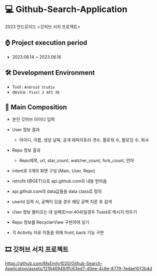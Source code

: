# 💻 Github-Search-Application
2023 안드로이드 <깃허브 서치 프로젝트>

## ⌚ Project execution period
  - 2023.06.14 ~ 2023.06.16

## 🛠 Development Environment
  - Tool : `Android Studio`
  - device : `Pixel 2 API 30`

## 📃 Main Composition
  
  - 본인 깃허브 아이디 입력
  
  - User 정보 결과
    - 아이디, 이름, 생성 날짜, 공개 레파지토리 갯수, 팔로워 수, 팔로잉 수, 회사

  - Repo 정보 결과
    - Repo제목, url, star_count, watcher_count, fork_count, 언어
    
  - intent로 3개의 화면 구성 (Main, User, Repo)
  - retrofit (@GET)으로 api.github.com의 내용 받아옴
  - api.github.com의 data값들을 data class로 정의
  - userId 입력 시, 공백이 있을 경우 해당 공백 지운 후 검색
  - User 정보 불러오는 데 실패(Error.404)일경우 Toast로 메시지 띄우기

  - Repo 정보를 RecyclerView 구현하여 넣기
  
  - 각 Activity 자유 이동을 위해 front, back 기능 구현
  
## 🎞 깃허브 서치 프로젝트

https://github.com/MsEmily1020/Github-Search-Application/assets/121646949/ffc63ed7-d0ee-4c8e-8779-7edae1072b4d

